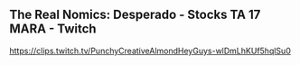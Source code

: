 ## The Real Nomics: Desperado - Stocks TA 17 MARA - Twitch

<https://clips.twitch.tv/PunchyCreativeAlmondHeyGuys-wlDmLhKUf5hqlSu0>

